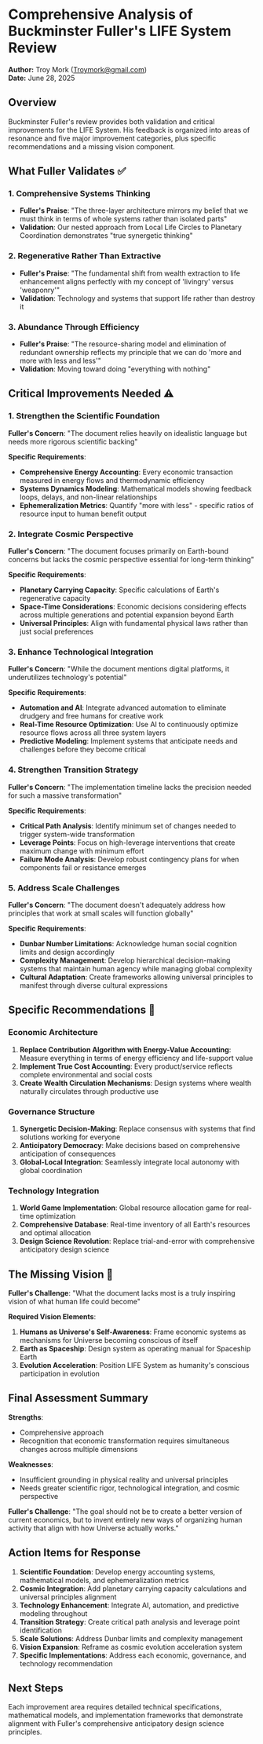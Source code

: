 # Comprehensive Analysis of Buckminster Fuller's LIFE System Review

**Author:** Troy Mork (Troymork@gmail.com)  
**Date:** June 28, 2025  

## Overview
Buckminster Fuller's review provides both validation and critical improvements for the LIFE System. His feedback is organized into areas of resonance and five major improvement categories, plus specific recommendations and a missing vision component.

## What Fuller Validates ✅

### 1. Comprehensive Systems Thinking
- **Fuller's Praise**: "The three-layer architecture mirrors my belief that we must think in terms of whole systems rather than isolated parts"
- **Validation**: Our nested approach from Local Life Circles to Planetary Coordination demonstrates "true synergetic thinking"

### 2. Regenerative Rather Than Extractive
- **Fuller's Praise**: "The fundamental shift from wealth extraction to life enhancement aligns perfectly with my concept of 'livingry' versus 'weaponry'"
- **Validation**: Technology and systems that support life rather than destroy it

### 3. Abundance Through Efficiency
- **Fuller's Praise**: "The resource-sharing model and elimination of redundant ownership reflects my principle that we can do 'more and more with less and less'"
- **Validation**: Moving toward doing "everything with nothing"

## Critical Improvements Needed ⚠️

### 1. Strengthen the Scientific Foundation
**Fuller's Concern**: "The document relies heavily on idealistic language but needs more rigorous scientific backing"

**Specific Requirements**:
- **Comprehensive Energy Accounting**: Every economic transaction measured in energy flows and thermodynamic efficiency
- **Systems Dynamics Modeling**: Mathematical models showing feedback loops, delays, and non-linear relationships
- **Ephemeralization Metrics**: Quantify "more with less" - specific ratios of resource input to human benefit output

### 2. Integrate Cosmic Perspective
**Fuller's Concern**: "The document focuses primarily on Earth-bound concerns but lacks the cosmic perspective essential for long-term thinking"

**Specific Requirements**:
- **Planetary Carrying Capacity**: Specific calculations of Earth's regenerative capacity
- **Space-Time Considerations**: Economic decisions considering effects across multiple generations and potential expansion beyond Earth
- **Universal Principles**: Align with fundamental physical laws rather than just social preferences

### 3. Enhance Technological Integration
**Fuller's Concern**: "While the document mentions digital platforms, it underutilizes technology's potential"

**Specific Requirements**:
- **Automation and AI**: Integrate advanced automation to eliminate drudgery and free humans for creative work
- **Real-Time Resource Optimization**: Use AI to continuously optimize resource flows across all three system layers
- **Predictive Modeling**: Implement systems that anticipate needs and challenges before they become critical

### 4. Strengthen Transition Strategy
**Fuller's Concern**: "The implementation timeline lacks the precision needed for such a massive transformation"

**Specific Requirements**:
- **Critical Path Analysis**: Identify minimum set of changes needed to trigger system-wide transformation
- **Leverage Points**: Focus on high-leverage interventions that create maximum change with minimum effort
- **Failure Mode Analysis**: Develop robust contingency plans for when components fail or resistance emerges

### 5. Address Scale Challenges
**Fuller's Concern**: "The document doesn't adequately address how principles that work at small scales will function globally"

**Specific Requirements**:
- **Dunbar Number Limitations**: Acknowledge human social cognition limits and design accordingly
- **Complexity Management**: Develop hierarchical decision-making systems that maintain human agency while managing global complexity
- **Cultural Adaptation**: Create frameworks allowing universal principles to manifest through diverse cultural expressions

## Specific Recommendations 🎯

### Economic Architecture
1. **Replace Contribution Algorithm with Energy-Value Accounting**: Measure everything in terms of energy efficiency and life-support value
2. **Implement True Cost Accounting**: Every product/service reflects complete environmental and social costs
3. **Create Wealth Circulation Mechanisms**: Design systems where wealth naturally circulates through productive use

### Governance Structure
1. **Synergetic Decision-Making**: Replace consensus with systems that find solutions working for everyone
2. **Anticipatory Democracy**: Make decisions based on comprehensive anticipation of consequences
3. **Global-Local Integration**: Seamlessly integrate local autonomy with global coordination

### Technology Integration
1. **World Game Implementation**: Global resource allocation game for real-time optimization
2. **Comprehensive Database**: Real-time inventory of all Earth's resources and optimal allocation
3. **Design Science Revolution**: Replace trial-and-error with comprehensive anticipatory design science

## The Missing Vision 🌌

**Fuller's Challenge**: "What the document lacks most is a truly inspiring vision of what human life could become"

**Required Vision Elements**:
1. **Humans as Universe's Self-Awareness**: Frame economic systems as mechanisms for Universe becoming conscious of itself
2. **Earth as Spaceship**: Design system as operating manual for Spaceship Earth
3. **Evolution Acceleration**: Position LIFE System as humanity's conscious participation in evolution

## Final Assessment Summary

**Strengths**:
- Comprehensive approach
- Recognition that economic transformation requires simultaneous changes across multiple dimensions

**Weaknesses**:
- Insufficient grounding in physical reality and universal principles
- Needs greater scientific rigor, technological integration, and cosmic perspective

**Fuller's Challenge**: "The goal should not be to create a better version of current economics, but to invent entirely new ways of organizing human activity that align with how Universe actually works."

## Action Items for Response

1. **Scientific Foundation**: Develop energy accounting systems, mathematical models, and ephemeralization metrics
2. **Cosmic Integration**: Add planetary carrying capacity calculations and universal principles alignment
3. **Technology Enhancement**: Integrate AI, automation, and predictive modeling throughout
4. **Transition Strategy**: Create critical path analysis and leverage point identification
5. **Scale Solutions**: Address Dunbar limits and complexity management
6. **Vision Expansion**: Reframe as cosmic evolution acceleration system
7. **Specific Implementations**: Address each economic, governance, and technology recommendation

## Next Steps
Each improvement area requires detailed technical specifications, mathematical models, and implementation frameworks that demonstrate alignment with Fuller's comprehensive anticipatory design science principles.

